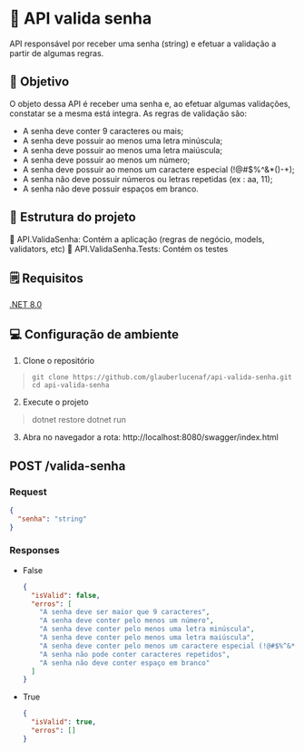 # :key: API valida senha
API responsável por receber uma senha (string) e efetuar a validação a partir de algumas regras.

## :pushpin: Objetivo
O objeto dessa API é receber uma senha e, ao efetuar algumas validações, constatar se a mesma está integra.
As regras de validação são:

 - A senha deve conter 9 caracteres ou mais;
 - A senha deve possuir ao menos uma letra minúscula;
 - A senha deve possuir ao menos uma letra maiúscula;
 - A senha deve possuir ao menos um número;
 - A senha deve possuir ao menos um caractere especial (!@#$%^&*()-+);
 - A senha não deve possuir números ou letras repetidas (ex : aa, 11);
 - A senha não deve possuir espaços em branco.

## :open_file_folder: Estrutura do projeto

:file_folder: API.ValidaSenha: Contém a aplicação (regras de negócio, models, validators, etc)
:file_folder: API.ValidaSenha.Tests: Contém os testes


## :spiral_notepad: Requisitos

[.NET 8.0](https://dotnet.microsoft.com/en-us/download/dotnet/8.0)


## :computer: Configuração de ambiente

1. Clone o repositório
>     git clone https://github.com/glauberlucenaf/api-valida-senha.git
>     cd api-valida-senha

2. Execute o projeto
> dotnet restore
> dotnet run

3. Abra no navegador a rota: http://localhost:8080/swagger/index.html

## POST /valida-senha
### Request
```json
{
  "senha": "string"
}
```
### Responses
- False
	```json
	{
	  "isValid": false,
	  "erros": [
	    "A senha deve ser maior que 9 caracteres",
	    "A senha deve conter pelo menos um número",
	    "A senha deve conter pelo menos uma letra minúscula",
	    "A senha deve conter pelo menos uma letra maiúscula",
	    "A senha deve conter pelo menos um caractere especial (!@#$%^&*()-+)",
	    "A senha não pode conter caracteres repetidos",
	    "A senha não deve conter espaço em branco"
	  ]
	}
	```
- True
	```json
	{
	  "isValid": true,
	  "erros": []
	}
	```
